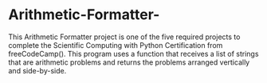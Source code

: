 # Arithmetic-Formatter-
This Arithmetic Formatter project is one of the five required projects to complete the Scientific Computing with Python Certification from freeCodeCamp(). This program uses a function that receives a list of strings that are arithmetic problems and returns the problems arranged vertically and side-by-side.
